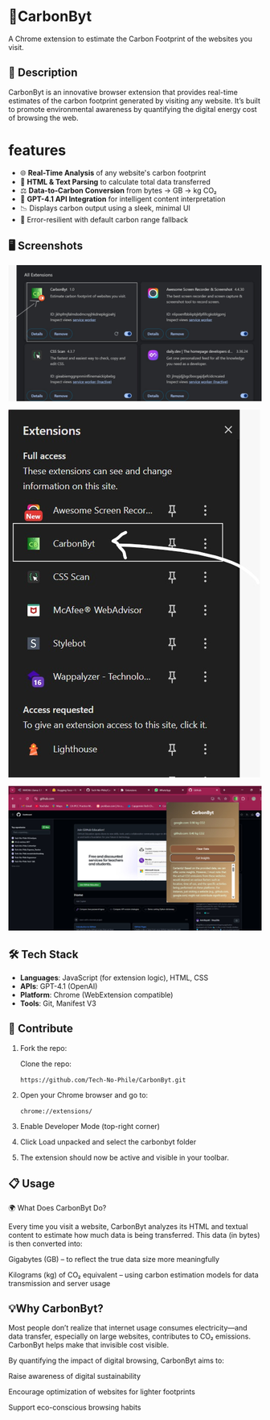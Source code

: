 # 🌱CarbonByt

A Chrome extension to estimate the Carbon Footprint of the websites you visit.

## 📘 Description
  
 CarbonByt is an innovative browser extension that provides real-time estimates of the carbon footprint generated by visiting any website. It’s built to promote environmental awareness by quantifying the digital energy cost of browsing the web.


# features

- 🌐 **Real-Time Analysis** of any website's carbon footprint
- 🔎 **HTML & Text Parsing** to calculate total data transferred
- ⚖️ **Data-to-Carbon Conversion** from bytes → GB → kg CO₂
- 🤖 **GPT-4.1 API Integration** for intelligent content interpretation
- 📉 Displays carbon output using a sleek, minimal UI
- 🌈 Error-resilient with default carbon range fallback

## 🖥️ Screenshots
![Demo Extension](Resources\1.jpeg)

![Demo Extension](Resources\2.jpeg)

![Extension Popup](Resources\3.jpeg)


## 🛠️ Tech Stack

- **Languages**: JavaScript (for extension logic), HTML, CSS
- **APIs**: GPT-4.1 (OpenAI)
- **Platform**: Chrome (WebExtension compatible)
- **Tools**: Git, Manifest V3

## 🔧 Contribute

1. Fork the repo:

    Clone the repo:

     ```https://github.com/Tech-No-Phile/CarbonByt.git```


2. Open your Chrome browser and go to:

    ```chrome://extensions/```

3. Enable Developer Mode (top-right corner)

4. Click Load unpacked and select the carbonbyt folder

5. The extension should now be active and visible in your toolbar.


## 📋 Usage
🌍 What Does CarbonByt Do?
 
Every time you visit a website, CarbonByt analyzes its HTML and textual content to estimate how much data is being transferred. This data (in bytes) is then converted into:

Gigabytes (GB) – to reflect the true data size more meaningfully

Kilograms (kg) of CO₂ equivalent – using carbon estimation models for data transmission and server usage
## 💡Why CarbonByt?

Most people don’t realize that internet usage consumes electricity—and data transfer, especially on large websites, contributes to CO₂ emissions. CarbonByt helps make that invisible cost visible.

By quantifying the impact of digital browsing, CarbonByt aims to:

Raise awareness of digital sustainability

Encourage optimization of websites for lighter footprints

Support eco-conscious browsing habits
